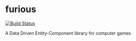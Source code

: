 # furious
[![Build Status](https://travis-ci.org/ArnauPrat/furious.svg?branch=master)](https://travis-ci.org/ArnauPrat/furious)

A Data Driven Entity-Component library for computer games
